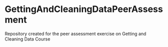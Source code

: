 # GettingAndCleaningDataPeerAssessment
Repository created for the peer assessment exercise on Getting and Cleaning Data Course
